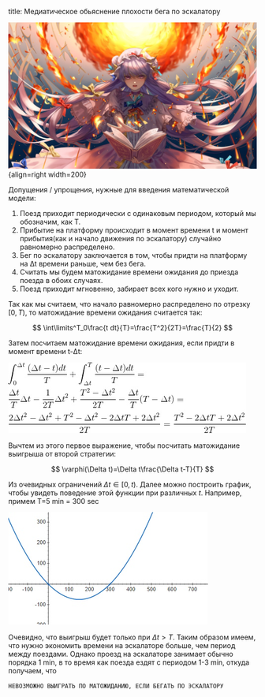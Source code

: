 title: Медиатическое обьяснение плохости бега по эскалатору

![](/blog/static/img/boxMjq1SM6A.jpg){align=right width=200}

Допущения / упрощения, нужные для введения математической модели:

1. Поезд приходит периодически с одинаковым периодом, который мы обозначим, как T.
1. Прибытие на платформу происходит в момент времени t и момент прибытия(как и начало движения по эскалатору) случайно равномерно распределено.
1. Бег по эскалатору заключается в том, чтобы придти на платформу на Δt времени раньше, чем без бега.
1. Считать мы будем матожидание времени ожидания до приезда поезда в обоих случаях.
1. Поезд приходит мгновенно, забирает всех кого нужно и уходит.

Так как мы считаем, что начало равномерно распределено по отрезку $[0, T)$, то матожидание времени ожидания считается так:

$$
\int\limits^T_0\frac{t dt}{T}=\frac{T^2}{2T}=\frac{T}{2}
$$

Затем посчитаем матожидание времени ожидания, если придти в момент времени t-Δt:

![](/blog/static/img/wwI4uXu4y0Q.jpg)

Вычтем из этого первое выражение, чтобы посчитать матожидание выигрыша от второй стратегии:

$$
\varphi(\Delta t)=\Delta t\frac{\Delta t-T}{T}
$$

Из очевидных ограничений $\Delta t\in[0,t)$. Далее можно построить график, чтобы увидеть поведение этой функции при различных $t$. Например, примем
T=5 min = 300 sec

![](/blog/static/img/u-pGNyNsTuY.jpg)

Очевидно, что выигрыш будет только при $\Delta t > T$. Таким образом имеем, что нужно экономить времени на эскалаторе больше, чем период между поездами. Однако проезд на эскалаторе занимает обычно порядка 1 min, в то время как поезда ездят с периодом 1-3 min, откуда получаем, что

```
НЕВОЗМОЖНО ВЫИГРАТЬ ПО МАТОЖИДАНИЮ, ЕСЛИ БЕГАТЬ ПО ЭСКАЛАТОРУ
```
